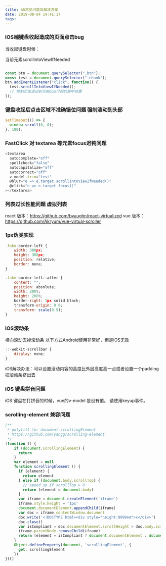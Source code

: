 ```yaml
---
title: h5常见问题及解决方案
date: 2019-08-04 14:41:17
tags:
---
```



### iOS端键盘收起造成的页面点击bug
当收起键盘时候：

当前元素scrollIntoViewIfNeeded
```javascript

const btn = document.querySelector(".btn");
const test = document.querySelector(".chunk");
btn.addEventListener("click", function() {
  test.scrollIntoViewIfNeeded();
  // 控制页面滚动到当前dom可视的居中位置
});

```

### 键盘收起后点击区域不准确错位问题  强制滚动到头部

```javascript
setTimeout(() => {
  window.scroll(0, 0);
}, 100);

```

### FastClick 对 textarea 等元素focus迟钝问题

```javascript
<textarea
  autocomplete="off"
  spellcheck="false"
  autocapitalize="off"
  autocorrect="off"
  v-model.trim="test"
  @blur="e => e.target.scrollIntoViewIfNeeded()"
  @click="e => e.target.focus()"
></textarea>
```

### 列表过长性能问题 虚拟列表
react 版本：https://github.com/bvaughn/react-virtualized
vue 版本：https://github.com/Akryum/vue-virtual-scroller


### 1px伪类实现

```javascript
.fake-border-left {
    width: 300px;
    height: 300px;
    position: relative;
    border: none;
}

.fake-border-left::after {
    content: "";
    position: absolute;
    width: 200%;
    height: 200%;
    border-right: 1px solid black;
    transform-origin: 0 0;
    transform: scale(0.5);
}

```
### iOS滚动条
横向滚动去掉滚动条
以下方式Android使用非常好，但是iOS无效
```javascript
::-webkit-scrollbar {
    display: none;
}
```
iOS解决办法：可以设置滚动内容的高度比外层高度高一点或者设置一个padding把滚动条挤出去


### iOS 键盘拼音问题
iOS 键盘在打拼音的时候，vue的v-model 是没有值。
请使用keyup事件。


### scrolling-element 兼容问题
```javascript
/**
 * polyfill for document.scrollingElement
 * https://github.com/yangg/scrolling-element
 */
(function () {
    if (document.scrollingElement) {
      return
    }
    var element = null
    function scrollingElement () {
      if (element) {
        return element
      } else if (document.body.scrollTop) {
        // speed up if scrollTop > 0
        return (element = document.body)
      }
      var iframe = document.createElement('iframe')
      iframe.style.height = '1px'
      document.documentElement.appendChild(iframe)
      var doc = iframe.contentWindow.document
      doc.write('<!DOCTYPE html><div style="height:9999em">x</div>')
      doc.close()
      var isCompliant = doc.documentElement.scrollHeight > doc.body.scrollHeight
      iframe.parentNode.removeChild(iframe)
      return (element = isCompliant ? document.documentElement : document.body)
    }
    Object.defineProperty(document, 'scrollingElement', {
      get: scrollingElement
    })
})()

```